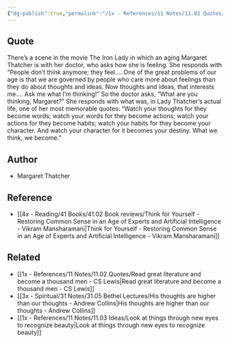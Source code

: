 ```yaml
---
{"dg-publish":true,"permalink":"/1x - References/11 Notes/11.02 Quotes/Watch your thoughts for they become words - Margaret Thatcher/","title":"Watch your thoughts for they become words - Margaret Thatcher","noteIcon":"","created":"2023-03-09T09:29:54.000+03:00","updated":"2024-02-14T20:18:36.545+03:00"}
---
```



## Quote
There’s a scene in the movie The Iron Lady in which an aging Margaret Thatcher is with her doctor, who asks how she is feeling. She responds with “People don’t think anymore; they feel.… One of the great problems of our age is that we are governed by people who care more about feelings than they do about thoughts and ideas. Now thoughts and ideas, that interests me.… Ask me what I’m thinking!”
So the doctor asks, “What are you thinking, Margaret?”
She responds with what was, in Lady Thatcher’s actual life, one of her most memorable quotes: “Watch your thoughts for they become words; watch your words for they become actions; watch your actions for they become habits; watch your habits for they become your character. And watch your character for it becomes your destiny. What we think, we become.”

## Author
- Margaret Thatcher

## Reference
- [[4x - Reading/41 Books/41.02 Book reviews/Think for Yourself - Restoring Common Sense in an Age of Experts and Artificial Intelligence - Vikram Mansharamani\|Think for Yourself - Restoring Common Sense in an Age of Experts and Artificial Intelligence - Vikram Mansharamani]]

## Related
- [[1x - References/11 Notes/11.02 Quotes/Read great literature and become a thousand men - CS Lewis\|Read great literature and become a thousand men - CS Lewis]]
- [[3x - Spiritual/31 Notes/31.05 Bethel Lectures/His thoughts are higher than our thoughts - Andrew Collins\|His thoughts are higher than our thoughts - Andrew Collins]]
- [[1x - References/11 Notes/11.03 Ideas/Look at things through new eyes to recognize beauty\|Look at things through new eyes to recognize beauty]]